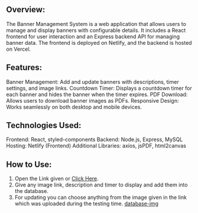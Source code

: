 ## Overview:
The Banner Management System is a web application that allows users to manage and display banners with configurable details. It includes a React frontend for user interaction and an Express backend API for managing banner data. The frontend is deployed on Netlify, and the backend is hosted on Vercel.

## Features:
Banner Management: Add and update banners with descriptions, timer settings, and image links.
Countdown Timer: Displays a countdown timer for each banner and hides the banner when the timer expires.
PDF Download: Allows users to download banner images as PDFs.
Responsive Design: Works seamlessly on both desktop and mobile devices.

## Technologies Used:
Frontend: React, styled-components
Backend: Node.js, Express, MySQL
Hosting: Netlify (Frontend)
Additional Libraries: axios, jsPDF, html2canvas

## How to Use:

1) Open the Link given or [Click Here](https://banner-website.netlify.app/).
2) Give any image link, description and timer to display and add them into the database.
3) For updating you can choose anything from the image given in the link which was uploaded during the testing time.
    [database-img](https://drive.google.com/file/d/1cltRrjtH8AdG87ssNiXjazG6e-8oe8RJ/view?usp=drive_link)



